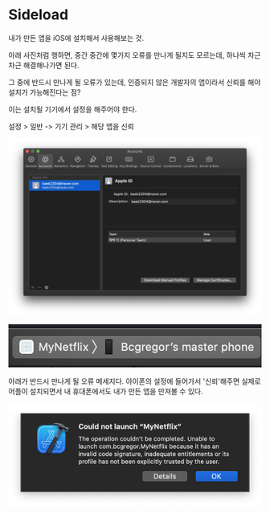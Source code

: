 # Sideload
내가 만든 앱을 iOS에 설치해서 사용해보는 것.

아래 사진처럼 행하면, 중간 중간에 몇가지 오류를 만나게 될지도 모르는데, 하나씩 차근차근 해결해나가면 된다.

그 중에 반드시 만나게 될 오류가 있는데, 인증되지 않은 개발자의 앱이라서 신뢰를 해야 설치가 가능해진다는 점?

이는 설치될 기기에서 설정을 해주어야 한다.

설정 > 일반 -> 기기 관리 > 해당 앱을 신뢰


![SideLoad01](./SideLoad01.png)

![SideLoad02](./SideLoad02.png)

아래가 반드시 만나게 될 오류 메세지다. 아이폰의 설정에 들어가서 '신뢰'해주면 실제로 어플이 설치되면서 내 휴대폰에서도 내가 만든 앱을 만져볼 수 있다.

![SideLoad03](./SideLoad03.png)